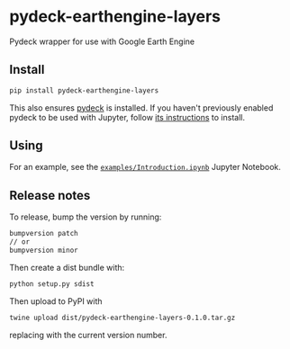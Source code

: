# pydeck-earthengine-layers

Pydeck wrapper for use with Google Earth Engine

## Install

```bash
pip install pydeck-earthengine-layers
```

This also ensures [pydeck](https://pydeck.gl/) is installed. If you haven't
previously enabled pydeck to be used with Jupyter, follow [its
instructions](https://pydeck.gl/installation.html) to install.

## Using

For an example, see the
[`examples/Introduction.ipynb`](examples/Introduction.ipynb) Jupyter Notebook.

## Release notes

To release, bump the version by running:

```bash
bumpversion patch
// or
bumpversion minor
```

Then create a dist bundle with:

```bash
python setup.py sdist
```

Then upload to PyPI with

```bash
twine upload dist/pydeck-earthengine-layers-0.1.0.tar.gz
```

replacing with the current version number.
